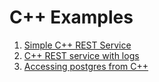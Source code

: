 # C++ Examples

1. [Simple C++ REST Service](/docs/dockerfile.md)
2. [C++ REST service with logs](/cpp/src/server.cpp)
3. [Accessing postgres from C++](/cpp/src/postgres/README.md)